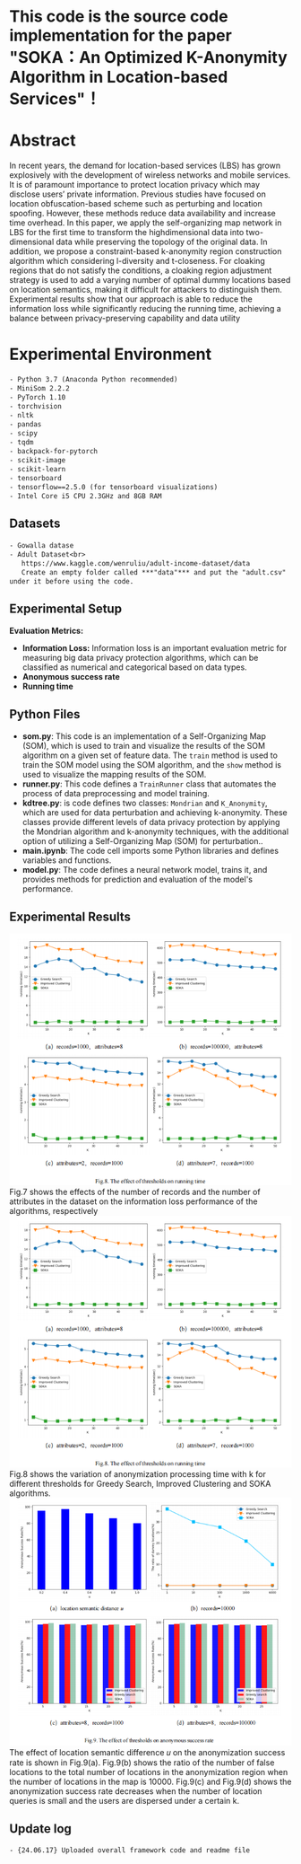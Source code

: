 ﻿# This code is the source code implementation for the paper "SOKA：An Optimized K-Anonymity Algorithm in Location-based Services"！
# Abstract

In recent years, the demand for location-based services (LBS) has grown explosively with the development of wireless networks and mobile services. It is of paramount importance to protect location privacy which may disclose users’ private information. Previous studies have focused on location obfuscation-based scheme such as perturbing and location spoofing. However, these methods reduce data availability and increase time overhead. In this paper, we apply the self-organizing map network in LBS for the first time to transform the highdimensional data into two-dimensional data while preserving the topology of the original data. In addition, we propose a constraint-based k-anonymity region construction algorithm which considering l-diversity and t-closeness. For cloaking regions that do not satisfy the conditions, a cloaking region adjustment strategy is used to add a varying number of optimal dummy locations based
on location semantics, making it difficult for attackers to distinguish them. Experimental results show that our approach is able to reduce the information loss while significantly reducing the running time, achieving a balance between privacy-preserving capability and data utility

# Experimental Environment

```
- Python 3.7 (Anaconda Python recommended)
- MiniSom 2.2.2
- PyTorch 1.10
- torchvision
- nltk
- pandas
- scipy
- tqdm
- backpack-for-pytorch
- scikit-image
- scikit-learn
- tensorboard
- tensorflow==2.5.0 (for tensorboard visualizations)
- Intel Core i5 CPU 2.3GHz and 8GB RAM 
```

## Datasets

```
- Gowalla datase
- Adult Dataset<br>
   https://www.kaggle.com/wenruliu/adult-income-dataset/data
   Create an empty folder called ***"data"*** and put the "adult.csv" under it before using the code.
```

## Experimental Setup

 **Evaluation Metrics:**
 -   **Information Loss:** Information loss is an important evaluation metric for measuring big data privacy protection algorithms, which can be classified as numerical and categorical based on data types.
 -  **Anonymous success rate**
 -  **Running time**
## Python Files
 -   **som.py**: This code is an implementation of a Self-Organizing Map (SOM), which is used to train and visualize the results of the SOM algorithm on a given set of feature data. The `train` method is used to train the SOM model using the SOM algorithm, and the `show` method is used to visualize the mapping results of the SOM.
-   **runner.py**: This code defines a `TrainRunner` class that automates the process of data preprocessing and model training.
-   **kdtree.py**:  is code defines two classes: `Mondrian` and `K_Anonymity`, which are used for data perturbation and achieving k-anonymity. These classes provide different levels of data privacy protection by applying the Mondrian algorithm and k-anonymity techniques, with the additional option of utilizing a Self-Organizing Map (SOM) for perturbation..
-   **main.ipynb**: The code cell imports some Python libraries and defines variables and functions.
-   **model.py**: The code defines a neural network model, trains it, and provides methods for prediction and evaluation of the model's performance.

## Experimental Results
![输入图片说明](https://github.com/csmaxuebin/SOKA/blob/main/picture/2.png)Fig.7 shows the effects of the number of records and the number of attributes in the dataset on the information loss performance of the algorithms, respectively
![输入图片说明](https://github.com/csmaxuebin/SOKA/blob/main/picture/2.png)Fig.8 shows the variation of anonymization processing time with k for different thresholds for Greedy Search, Improved Clustering and SOKA algorithms.
![输入图片说明](https://github.com/csmaxuebin/SOKA/blob/main/picture/3.png)The effect of location semantic difference 𝑢 on the anonymization success rate is shown in Fig.9(a).
Fig.9(b) shows the ratio of the number of false locations to the total number of locations in the anonymization region when the number of locations in the map is 10000.
Fig.9(c) and Fig.9(d) shows the anonymization success rate decreases when the number of location queries is small and the users are dispersed under a certain k. 


## Update log

```
- {24.06.17} Uploaded overall framework code and readme file
```



